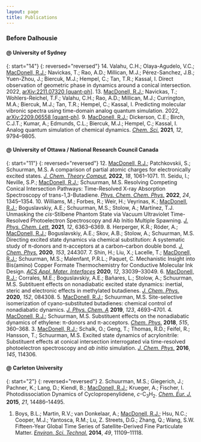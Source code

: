 ```yaml
---
layout: page
title: Publications
---
```


### Before Dalhousie

#### @ University of Sydney

{: start="14"}
{: reversed="reversed"}
14. Valahu, C.H.; Olaya-Agudelo, V.C.; <u>MacDonell, R.J.</u>;
    Navickas, T.; Rao, A.D.; Millican, M.J.; Pérez-Sanchez, J.B.;
    Yuen-Zhou, J.; Biercuk, M.J.; Hempel, C.; Tan, T.R.; Kassal, I. Direct
    observation of geometric phase in dynamics around a conical intersection.
    2022, [arXiv:2211.07320 [quant-ph]](https://arxiv.org/abs/2211.07320).
13. <u>MacDonell, R.J.</u>; Navickas, T.; Wohlers-Reichel, T.F.;
    Valahu, C.H.; Rao, A.D.; Millican, M.J.; Currington, M.A.; Biercuk, M.J.;
    Tan, T.R.; Hempel, C.; Kassal, I. Predicting molecular vibronic spectra
    using time-domain analog quantum simulation. 2022,
    [arXiv:2209.06558 [quant-ph]](https://arxiv.org/abs/2209.06558).
9.  <u>MacDonell, R.J.</u>; Dickerson, C.E.; Birch, C.J.T.; Kumar, A.; Edmunds,
    C.L.; Biercuk, M.J.; Hempel, C.; Kassal, I. Analog quantum simulation of
    chemical dynamics. [*Chem. Sci.*](https://doi.org/10.1039/D1SC02142G)
    **2021**, *12*, 9794–9805.

#### @ University of Ottawa / National Research Council Canada

{: start="11"}
{: reversed="reversed"}
12. <u>MacDonell, R.J.</u>; Patchkovskii, S.; Schuurman, M.S. A
    comparison of partial atomic charges for electronically excited states.
    [*J. Chem. Theory Comput.*](https://doi.org/10.1021/acs.jctc.1c01101)
    **2022**, *18*, 1061–1071.
11. Seidu, I.; Neville, S.P.; <u>MacDonell, R.J.</u>; Schuurman, M.S.
    Resolving Competing Conical Intersection Pathways: Time-Resolved X-ray Absorption
    Spectroscopy of trans-1,3-Butadiene.
    [*Phys. Chem. Chem. Phys.*](https://doi.org/10.1039/D1CP05085K)
    **2022**, *24*, 1345–1354.
10. Williams, M.; Forbes, R.; Weir, H.; Veyrinas, K.;
    <u>MacDonell, R.J.</u>; Boguslavskiy, A.E.; Schuurman, M.S.;
    Stolow, A.; Martínez, T.J.  Unmasking the *cis*-Stilbene Phantom
    State via Vacuum Ultraviolet Time-Resolved Photoelectron Spectroscopy and
    Ab Initio Multiple Spawning.
    [*J. Phys. Chem. Lett.*](https://doi.org/10.1021/acs.jpclett.1c01227)
    **2021**, *12*, 6363–6369.
8.  Herperger, K.R.; Röder, A.; <u>MacDonell, R.J.</u>; Boguslavskiy, A.E.;
    Skov, A.B.; Stolow, A.; Schuurman, M.S. Directing excited state dynamics
    via chemical substitution: A systematic study of π-donors and
    π-acceptors at a carbon–carbon double bond.
    [*J. Chem. Phys.*](https://doi.org/10.1063/5.0031689)
    **2020**, *153*, 244307.
7.  Shin, H.; Liu, X.; Lacelle, T.; <u>MacDonell, R.J.</u>; Schuurman, M.S.;
    Malenfant, P.R.L.; Paquet, C. Mechanistic Insight into Bis(amino) Copper
    Formate Thermochemistry for Conductive Molecular Ink Design.
    [*ACS Appl. Mater. Interfaces*](https://doi.org/10.1021/acsami.0c08645)
    **2020**, *12*, 33039–33049.
6.  <u>MacDonell, R.J.</u>; Corrales, M.E.; Boguslavskiy, A.E.; Bañares, L.;
    Stolow, A.; Schuurman, M.S. Subtituent effects on nonadiabatic excited state
    dynamics: inertial, steric and electronic effects in methylated butadienes.
    [*J. Chem. Phys.*](https://doi.org/10.1063/1.5139446)
    **2020**, *152*, 084308.
5.  <u>MacDonell, R.J.</u>; Schuurman, M.S. Site-selective isomerization of
    cyano-substituted butadienes: chemical control of nonadiabatic dynamics.
    [*J. Phys. Chem. A*](https://doi.org/10.1021/acs.jpca.9b02446)
    **2019**, *123*, 4693–4701.
4.  <u>MacDonell, R.J.</u>; Schuurman, M.S. Substituent effects on the
    nonadiabatic dynamics of ethylene: π-donors and π-acceptors.
    [*Chem. Phys.*](https://doi.org/10.1016/j.chemphys.2018.09.012)
    **2018**, *515*, 360–368.
3.  <u>MacDonell, R.J.</u>; Schalk, O.; Geng, T.; Thomas, R.D.; Feifel, R.;
    Hansson, T.; Schuurman, M.S. Excited state dynamics of acrylonitrile:
    Substituent effects at conical intersection interrogated via time-resolved
    photoelectron spectroscopy and *ab initio* simulation.
    [*J. Chem. Phys.*](https://doi.org/10.1063/1.4962170)
    **2016**, *145*, 114306.


#### @ Carleton University

{: start="2"}
{: reversed="reversed"}
2.  Schuurman, M.S.; Giegerich, J.; Pachner, K.; Lang, D.; Kiendl, B.;
    <u>MacDonell, R.J.</u>; Krueger, A.; Fischer, I. Photodissociation Dynamics of
    Cyclopropenylidene, *c*-C<sub>3</sub>H<sub>2</sub>.
    [*Chem. Eur. J.*](https://doi.org/10.1002/chem.201501624)
    **2015**, *21*, 14486–14495.
1.  Boys, B.L.; Martin, R.V.; van Donkelaar, A.; <u>MacDonell, R.J.</u>;
    Hsu, N.C.; Cooper, M.J.; Yantosca, R.M.; Lu, Z. Streets, D.G.;
    Zhang, Q.; Wang, S.W. Fifteen-Year Global Time Series of Satellite-Derived
    Fine Particulate Matter.  [*Environ. Sci. Technol.*](https://doi.org/10.1021/es502113p)
    **2014**, *49*, 11109–11118.
